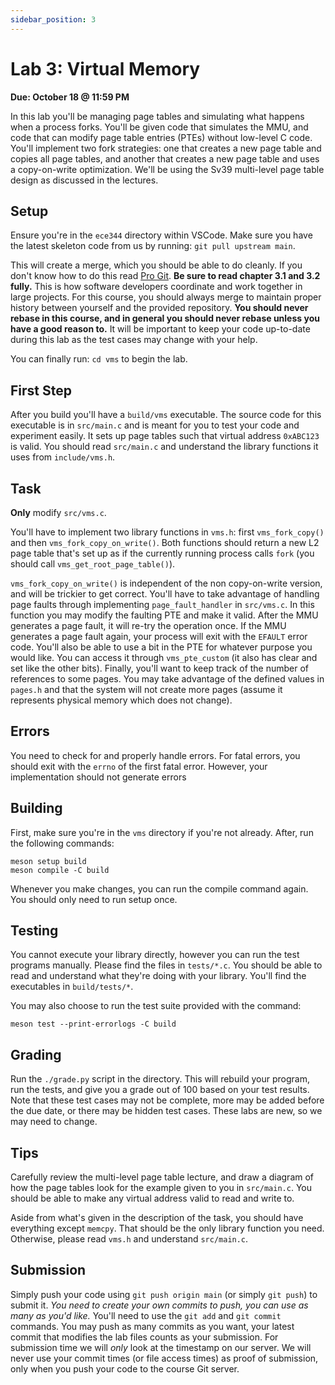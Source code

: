 ```yaml
---
sidebar_position: 3
---
```


# Lab 3: Virtual Memory

**Due: October 18 @ 11:59 PM**

In this lab you'll be managing page tables and simulating what happens when a
process forks.
You'll be given code that simulates the MMU, and code that can modify page table
entries (PTEs) without low-level C code.
You'll implement two fork strategies: one that creates a new page table and
copies all page tables, and another that creates a new page table and uses
a copy-on-write optimization.
We'll be using the Sv39 multi-level page table design as discussed in the
lectures.

## Setup

Ensure you're in the `ece344` directory within VSCode.
Make sure you have the latest skeleton code from us by running:
`git pull upstream main`.

This will create a merge, which you should be able to do cleanly.
If you don't know how to do this read [Pro Git][pro-git].
**Be sure to read chapter 3.1 and 3.2 fully.**
This is how software developers coordinate and work together in large projects.
For this course, you should always merge to maintain proper history between
yourself and the provided repository.
**You should never rebase in this course, and in general you should
never rebase unless you have a good reason to.**
It will be important to keep your code up-to-date during this lab as the
test cases may change with your help.

You can finally run: `cd vms` to begin the lab.

## First Step

After you build you'll have a `build/vms` executable.
The source code for this executable is in `src/main.c` and is meant for
you to test your code and experiment easily.
It sets up page tables such that virtual address `0xABC123` is valid.
You should read `src/main.c` and understand the library functions it
uses from `include/vms.h`.

## Task

**Only** modify `src/vms.c`.

You'll have to implement two library functions in `vms.h`:
first `vms_fork_copy()`
and then `vms_fork_copy_on_write()`.
Both functions should return a new L2 page table that's set up as if the
currently running process calls `fork`
(you should call `vms_get_root_page_table()`).

`vms_fork_copy_on_write()` is independent of the non copy-on-write version, and
will be trickier to get correct.
You'll have to take advantage of handling page faults through implementing
`page_fault_handler` in `src/vms.c`.
In this function you may modify the faulting PTE and make it valid.
After the MMU generates a page fault, it will re-try the operation once.
If the MMU generates a page fault again, your process will exit with the
`EFAULT` error code.
You'll also be able to use a bit in the PTE for whatever purpose you would like.
You can access it through `vms_pte_custom` (it also has clear and set
like the other bits).
Finally, you'll want to keep track of the number of references to some pages.
You may take advantage of the defined values in `pages.h` and that
the system will not create more pages (assume it represents physical memory
which does not change).

## Errors

You need to check for and properly handle errors.
For fatal errors, you should exit with the `errno` of the first fatal
error.
However, your implementation should not generate errors

## Building

First, make sure you're in the `vms` directory if you're not already.
After, run the following commands:

    meson setup build
    meson compile -C build

Whenever you make changes, you can run the compile command again.
You should only need to run setup once.


## Testing

You cannot execute your library directly, however you can run the test programs
manually.
Please find the files in `tests/*.c`.
You should be able to read and understand what they're doing with your library.
You'll find the executables in `build/tests/*`.

You may also choose to run the test suite provided with the command:

    meson test --print-errorlogs -C build

## Grading

Run the `./grade.py` script in the directory.
This will rebuild your program, run the tests, and give you a grade out of
100 based on your test results.
Note that these test cases may not be complete, more may be added before the
due date, or there may be hidden test cases.
These labs are new, so we may need to change.

## Tips

Carefully review the multi-level page table lecture, and draw a diagram of how
the page tables look for the example given to you in `src/main.c`.
You should be able to make any virtual address valid to read and write to.

Aside from what's given in the description of the task, you should have
everything except `memcpy`. That should be the only library function you
need.
Otherwise, please read `vms.h` and understand `src/main.c`.

## Submission

Simply push your code using `git push origin main` (or simply
`git push`) to submit it.
*You need to create your own commits to push, you can use as many
as you'd like.*
You'll need to use the `git add` and `git commit` commands.
You may push as many commits as you want, your latest commit that modifies
the lab files counts as your submission.
For submission time we will *only* look at the timestamp on our server.
We will never use your commit times (or file access times) as proof of
submission, only when you push your code to the course Git server.

[pro-git]: https://git-scm.com/book/en/v2/
